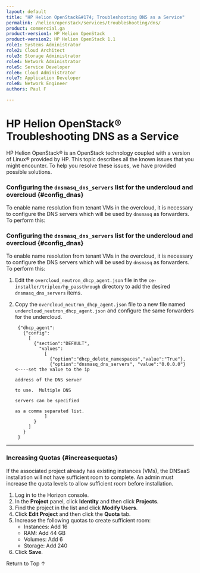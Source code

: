 ```yaml
---
layout: default
title: "HP Helion OpenStack&#174; Troubleshooting DNS as a Service"
permalink: /helion/openstack/services/troubleshooting/dns/
product: commercial.ga
product-version1: HP Helion OpenStack
product-version2: HP Helion OpenStack 1.1
role1: Systems Administrator 
role2: Cloud Architect 
role3: Storage Administrator 
role4: Network Administrator 
role5: Service Developer 
role6: Cloud Administrator 
role7: Application Developer 
role8: Network Engineer 
authors: Paul F

---
```

<!--UNDER REVISION-->

<script>

function PageRefresh {
onLoad="window.refresh"
}

PageRefresh();

</script>
<!--

<p style="font-size: small;"> <a href="/helion/openstack/services/object/overview/">&#9664; PREV</a> | <a href="/helion/openstack/services/overview/">&#9650; UP</a> | <a href="/helion/openstack/services/reporting/overview/"> NEXT &#9654</a> </p> --->

# HP Helion OpenStack&#174;  Troubleshooting DNS as a Service

HP Helion OpenStack&#174; is an OpenStack technology coupled with a version of Linux&reg; provided by HP. This topic describes all the known issues that you might encounter. To help you resolve these issues, we have provided possible solutions.

### Configuring the `dnsmasq_dns_servers` list for the undercloud and overcloud {#config_dnas}

To enable name resolution from tenant VMs in the overcloud, it is necessary to configure the DNS servers which will be used by `dnsmasq` as forwarders.  To perform this:

### Configuring the `dnsmasq_dns_servers` list for the undercloud and overcloud {#config_dnas}

To enable name resolution from tenant VMs in the overcloud, it is necessary to configure the DNS servers which will be used by `dnsmasq` as forwarders.  To perform this:

1. Edit the `overcloud_neutron_dhcp_agent.json` file in the
`ce-installer/tripleo/hp_passthrough` directory to add the desired `dnsmasq_dns_servers`
items. 
2. Copy the `overcloud_neutron_dhcp_agent.json` file to a
new file named `undercloud_neutron_dhcp_agent.json` and configure the same
forwarders for the undercloud.

	
		{"dhcp_agent":
		  {"config":
		    [
		      {"section":"DEFAULT",
		        "values":
		          [
		            {"option":"dhcp_delete_namespaces","value":"True"},
		            {"option":"dnsmasq_dns_servers", "value":"0.0.0.0"}  <----set the value to the ip
		                                                                      address of the DNS server
		                                                                      to use.  Multiple DNS
		                                                                      servers can be specified
		                                                                      as a comma separated list.
		          ]
		      }
		    ]
		  }
		}

<hr>


### Increasing Quotas {#increasequotas}

If the associated project already has existing instances (VMs), the DNSaaS installation will not have sufficient room to complete. An admin must increase the quota levels to allow sufficient room before installation.

1. Log in to the Horizon console.
2. In the **Project** panel, click **Identity** and then click **Projects**.
3. Find the project in the list and click **Modify Users**.
4. Click **Edit Project** and then click the **Quota** tab.
5. Increase the following quotas to create sufficient room:
	- Instances: Add 16
	- RAM: Add 44 GB 
	- Volumes: Add 6
	- Storage: Add 240
6. Click **Save**.


<a href="#top" style="padding:14px 0px 14px 0px; text-decoration: none;"> Return to Top &#8593;</a>


